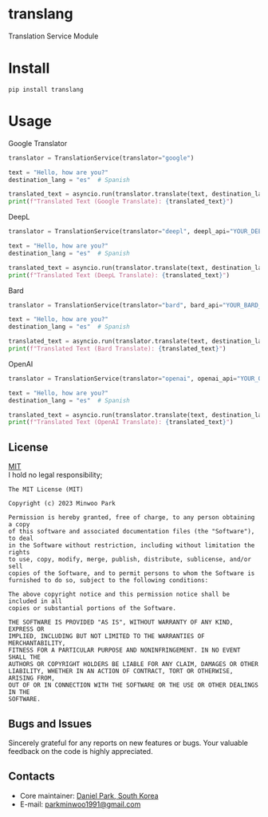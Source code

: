 # translang
Translation Service Module


# Install
```
pip install translang
```

# Usage

Google Translator
```python
translator = TranslationService(translator="google")

text = "Hello, how are you?"
destination_lang = "es"  # Spanish

translated_text = asyncio.run(translator.translate(text, destination_lang))
print(f"Translated Text (Google Translate): {translated_text}")
```

DeepL
```python
translator = TranslationService(translator="deepl", deepl_api="YOUR_DEEPL_API_KEY")

text = "Hello, how are you?"
destination_lang = "es"  # Spanish

translated_text = asyncio.run(translator.translate(text, destination_lang))
print(f"Translated Text (DeepL Translate): {translated_text}")
```

Bard
```python
translator = TranslationService(translator="bard", bard_api="YOUR_BARD_API_KEY")

text = "Hello, how are you?"
destination_lang = "es"  # Spanish

translated_text = asyncio.run(translator.translate(text, destination_lang))
print(f"Translated Text (Bard Translate): {translated_text}")
```

OpenAI
```python
translator = TranslationService(translator="openai", openai_api="YOUR_OPENAI_API_KEY")

text = "Hello, how are you?"
destination_lang = "es"  # Spanish

translated_text = asyncio.run(translator.translate(text, destination_lang))
print(f"Translated Text (OpenAI Translate): {translated_text}")
```


## License
[MIT](https://opensource.org/license/mit/) <br>
I hold no legal responsibility; 
```
The MIT License (MIT)

Copyright (c) 2023 Minwoo Park

Permission is hereby granted, free of charge, to any person obtaining a copy
of this software and associated documentation files (the "Software"), to deal
in the Software without restriction, including without limitation the rights
to use, copy, modify, merge, publish, distribute, sublicense, and/or sell
copies of the Software, and to permit persons to whom the Software is
furnished to do so, subject to the following conditions:

The above copyright notice and this permission notice shall be included in all
copies or substantial portions of the Software.

THE SOFTWARE IS PROVIDED "AS IS", WITHOUT WARRANTY OF ANY KIND, EXPRESS OR
IMPLIED, INCLUDING BUT NOT LIMITED TO THE WARRANTIES OF MERCHANTABILITY,
FITNESS FOR A PARTICULAR PURPOSE AND NONINFRINGEMENT. IN NO EVENT SHALL THE
AUTHORS OR COPYRIGHT HOLDERS BE LIABLE FOR ANY CLAIM, DAMAGES OR OTHER
LIABILITY, WHETHER IN AN ACTION OF CONTRACT, TORT OR OTHERWISE, ARISING FROM,
OUT OF OR IN CONNECTION WITH THE SOFTWARE OR THE USE OR OTHER DEALINGS IN THE
SOFTWARE.
```

## Bugs and Issues
Sincerely grateful for any reports on new features or bugs. Your valuable feedback on the code is highly appreciated.

## Contacts
- Core maintainer: [Daniel Park, South Korea](https://github.com/DSDanielPark) <br>
- E-mail: parkminwoo1991@gmail.com <br>
